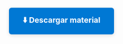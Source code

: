<div style="text-align:center; margin: 32px 0;">
  <a href="https://1drv.ms/u/c/6a093b703caad82e/ERCSQXJoPbNMoDC2-8Eu2A0BV9toJmYbtm6jxUa3knkrkw?e=UNQYwi" target="_blank" style="display:inline-block; padding:16px 32px; background:#0078d4; color:white; font-size:18px; border-radius:6px; text-decoration:none; font-weight:bold; box-shadow:0 2px 8px #0002; margin-top: 16px;">
    ⬇️ Descargar material
  </a>
</div>
